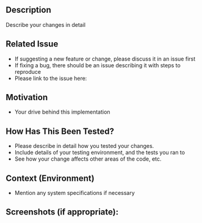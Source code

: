 ## Description
Describe your changes in detail

## Related Issue
- If suggesting a new feature or change, please discuss it in an issue first
- If fixing a bug, there should be an issue describing it with steps to reproduce
- Please link to the issue here:

## Motivation
- Your drive behind this implementation

## How Has This Been Tested?
- Please describe in detail how you tested your changes.
- Include details of your testing environment, and the tests you ran to
- See how your change affects other areas of the code, etc.

## Context (Environment)
- Mention any system specifications if necessary

## Screenshots (if appropriate):
